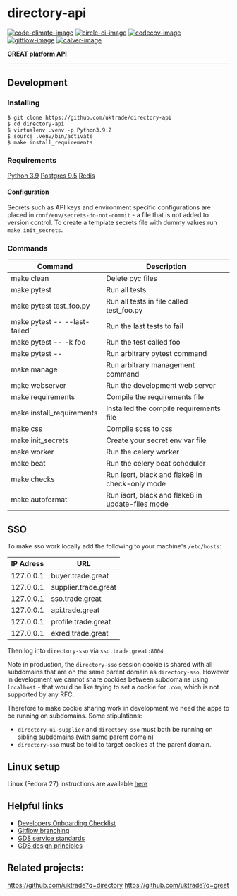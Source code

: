 # directory-api

[![code-climate-image]][code-climate]
[![circle-ci-image]][circle-ci]
[![codecov-image]][codecov]
[![gitflow-image]][gitflow]
[![calver-image]][calver]

**[GREAT platform API](https://www.great.gov.uk/)**

---

## Development

### Installing

    $ git clone https://github.com/uktrade/directory-api
    $ cd directory-api
    $ virtualenv .venv -p Python3.9.2
    $ source .venv/bin/activate
    $ make install_requirements

### Requirements

[Python 3.9](https://www.python.org/downloads/release/python-391/)
[Postgres 9.5](https://www.postgresql.org/)
[Redis](https://redis.io/)

#### Configuration

Secrets such as API keys and environment specific configurations are placed in `conf/env/secrets-do-not-commit` - a file that is not added to version control. To create a template secrets file with dummy values run `make init_secrets`.

### Commands

| Command                       | Description                                      |
| ----------------------------- | ------------------------------------------------ |
| make clean                    | Delete pyc files                                 |
| make pytest                   | Run all tests                                    |
| make pytest test_foo.py       | Run all tests in file called test_foo.py         |
| make pytest -- --last-failed` | Run the last tests to fail                       |
| make pytest -- -k foo         | Run the test called foo                          |
| make pytest -- <foo>          | Run arbitrary pytest command                     |
| make manage <foo>             | Run arbitrary management command                 |
| make webserver                | Run the development web server                   |
| make requirements             | Compile the requirements file                    |
| make install_requirements     | Installed the compile requirements file          |
| make css                      | Compile scss to css                              |
| make init_secrets             | Create your secret env var file                  |
| make worker                   | Run the celery worker                            |
| make beat                     | Run the celery beat scheduler                    |
| make checks                   | Run isort, black and flake8 in check-only mode   |
| make autoformat               | Run isort, black and flake8 in update-files mode |

## SSO

To make sso work locally add the following to your machine's `/etc/hosts`:

| IP Adress | URL                  |
| --------- | -------------------- |
| 127.0.0.1 | buyer.trade.great    |
| 127.0.0.1 | supplier.trade.great |
| 127.0.0.1 | sso.trade.great      |
| 127.0.0.1 | api.trade.great      |
| 127.0.0.1 | profile.trade.great  |
| 127.0.0.1 | exred.trade.great    |

Then log into `directory-sso` via `sso.trade.great:8004`

Note in production, the `directory-sso` session cookie is shared with all subdomains that are on the same parent domain as `directory-sso`. However in development we cannot share cookies between subdomains using `localhost` - that would be like trying to set a cookie for `.com`, which is not supported by any RFC.

Therefore to make cookie sharing work in development we need the apps to be running on subdomains. Some stipulations:

- `directory-ui-supplier` and `directory-sso` must both be running on sibling subdomains (with same parent domain)
- `directory-sso` must be told to target cookies at the parent domain.

## Linux setup

Linux (Fedora 27) instructions are available [here](docs/LINUX.md)

## Helpful links

- [Developers Onboarding Checklist](https://uktrade.atlassian.net/wiki/spaces/ED/pages/32243946/Developers+onboarding+checklist)
- [Gitflow branching](https://uktrade.atlassian.net/wiki/spaces/ED/pages/737182153/Gitflow+and+releases)
- [GDS service standards](https://www.gov.uk/service-manual/service-standard)
- [GDS design principles](https://www.gov.uk/design-principles)

## Related projects:

https://github.com/uktrade?q=directory
https://github.com/uktrade?q=great

[code-climate-image]: https://codeclimate.com/github/uktrade/directory-api/badges/issue_count.svg
[code-climate]: https://codeclimate.com/github/uktrade/directory-api
[circle-ci-image]: https://circleci.com/gh/uktrade/directory-api/tree/master.svg?style=svg
[circle-ci]: https://circleci.com/gh/uktrade/directory-api/tree/master
[codecov-image]: https://codecov.io/gh/uktrade/directory-api/branch/master/graph/badge.svg
[codecov]: https://codecov.io/gh/uktrade/directory-api
[gitflow-image]: https://img.shields.io/badge/Branching%20strategy-gitflow-5FBB1C.svg
[gitflow]: https://www.atlassian.com/git/tutorials/comparing-workflows/gitflow-workflow
[calver-image]: https://img.shields.io/badge/Versioning%20strategy-CalVer-5FBB1C.svg
[calver]: https://calver.org
